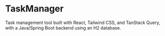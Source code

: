 # TaskManager
Task management tool built with React, Tailwind CSS, and TanStack Query, with a Java/Spring Boot backend using an H2 database.
